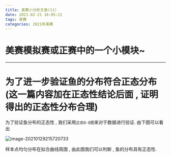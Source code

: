 ```yaml
---
title: 美赛小分析文章(11)
date: 2021-02-21 16:05:21
tags: 美赛
categories: 2021年美赛
---
```




# 美赛模拟赛或正赛中的一个小模块~

---



<!--more-->



# 为了进一步验证鱼的分布符合正态分布(这一篇内容加在正态性结论后面 , 证明得出的正态性分布合理)

为了验证鱼分布的正态性 , 我们采用`正态Q-Q图`来对于数据进行验证. 由下图可以看出

![image-20210129215720733](https://gitee.com/alexs-rabbit/picture/raw/master/20210129215720.png)

样本点均匀分布在拟合曲线周围 , 由此图我们可以判断 , 鱼的分布具有正态性. 
